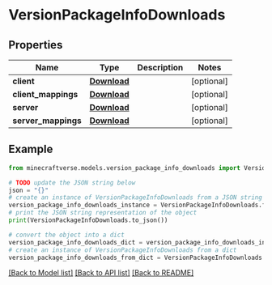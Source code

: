 # VersionPackageInfoDownloads


## Properties

Name | Type | Description | Notes
------------ | ------------- | ------------- | -------------
**client** | [**Download**](Download.md) |  | [optional] 
**client_mappings** | [**Download**](Download.md) |  | [optional] 
**server** | [**Download**](Download.md) |  | [optional] 
**server_mappings** | [**Download**](Download.md) |  | [optional] 

## Example

```python
from minecraftverse.models.version_package_info_downloads import VersionPackageInfoDownloads

# TODO update the JSON string below
json = "{}"
# create an instance of VersionPackageInfoDownloads from a JSON string
version_package_info_downloads_instance = VersionPackageInfoDownloads.from_json(json)
# print the JSON string representation of the object
print(VersionPackageInfoDownloads.to_json())

# convert the object into a dict
version_package_info_downloads_dict = version_package_info_downloads_instance.to_dict()
# create an instance of VersionPackageInfoDownloads from a dict
version_package_info_downloads_from_dict = VersionPackageInfoDownloads.from_dict(version_package_info_downloads_dict)
```
[[Back to Model list]](../README.md#documentation-for-models) [[Back to API list]](../README.md#documentation-for-api-endpoints) [[Back to README]](../README.md)


